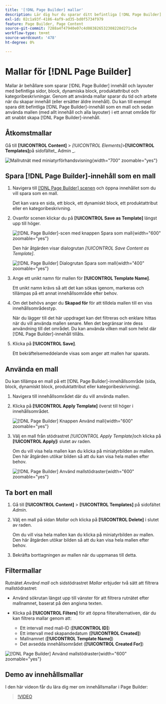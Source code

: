 ```yaml
---
title: '[!DNL Page Builder] mallar'
description: Lär dig hur du sparar ditt befintliga [!DNL Page Builder] -innehåll som en mall och sedan använder du mallen i ett annat område.
exl-id: 02c1a93f-4186-4af9-ad35-bd0f5734f979
feature: Page Builder, Page Content
source-git-commit: 7288a4f47940e07c4d083826532308228d271c5e
workflow-type: tm+mt
source-wordcount: '478'
ht-degree: 0%

---
```


# Mallar för [!DNL Page Builder]

Mallar är behållare som sparar [!DNL Page Builder] innehåll och layouter med befintliga sidor, block, dynamiska block, produktattribut och kategoribeskrivningar. Genom att använda mallar sparar du tid och arbete när du skapar innehåll (eller ersätter äldre innehåll). Du kan till exempel spara ditt befintliga [!DNL Page Builder]-innehåll som en mall och sedan använda mallen (med allt innehåll och alla layouter) i ett annat område för att snabbt skapa [!DNL Page Builder]-innehåll.

## Åtkomstmallar

Gå till **[!UICONTROL Content]** > _[!UICONTROL Elements]_>**[!UICONTROL Templates]**&#x200B;på sidofältet_ Admin _.

![Mallrutnät med miniatyrförhandsvisning](./assets/templates-list.png){width="700" zoomable="yes"}

## Spara [!DNL Page Builder]-innehåll som en mall

1. Navigera till [[!DNL Page Builder] scenen](workspace.md#stage) och öppna innehållet som du vill spara som en mall.

   Det kan vara en sida, ett block, ett dynamiskt block, ett produktattribut eller en kategoribeskrivning.

1. Ovanför scenen klickar du på **[!UICONTROL Save as Template]** längst upp till höger.

   ![[!DNL Page Builder]-scen med knappen Spara som mall ](./assets/pb-templates-saveastemplate-button.png){width="600" zoomable="yes"}

   Den här åtgärden visar dialogrutan _[!UICONTROL Save Content as Template]_.

   ![[!DNL Page Builder] Dialogrutan Spara som mall ](./assets/pb-templates-save-dialog.png){width="400" zoomable="yes"}

1. Ange ett unikt namn för mallen för **[!UICONTROL Template Name]**.

   Ett unikt namn krävs så att det kan sökas igenom, markeras och tillämpas på ett annat innehållsområde efter behov.

1. Om det behövs anger du **Skapad för** för att tilldela mallen till en viss innehållsområdestyp.

   När du lägger till det här uppdraget kan det filtreras och enklare hittas när du vill använda mallen senare. Men det begränsar inte dess användning till det området. Du kan använda vilken mall som helst där [!DNL Page Builder]-innehåll tillåts.

1. Klicka på **[!UICONTROL Save]**.

   Ett bekräftelsemeddelande visas som anger att mallen har sparats.

## Använda en mall

Du kan tillämpa en mall på ett [!DNL Page Builder]-innehållsområde (sida, block, dynamiskt block, produktattribut eller kategoribeskrivning).

1. Navigera till innehållsområdet där du vill använda mallen.

1. Klicka på **[!UICONTROL Apply Template]** överst till höger i innehållsområdet.

   ![[!DNL Page Builder] Knappen Använd mall ](./assets/pb-templates-applytemplate-button.png){width="600" zoomable="yes"}

1. Välj en mall från stödrastret _[!UICONTROL Apply Template]_&#x200B;och klicka på&#x200B;**[!UICONTROL Apply]**&#x200B;i slutet av raden.

   Om du vill visa hela mallen kan du klicka på miniatyrbilden av mallen. Den här åtgärden utökar bilden så att du kan visa hela mallen efter behov.

   ![[!DNL Page Builder] Använd mallstödraster ](./assets/pb-templates-apply-slideout-nofilters.png){width="600" zoomable="yes"}

## Ta bort en mall

1. Gå till **[!UICONTROL Content]** > **[!UICONTROL Templates]** på sidofältet _Admin_.

1. Välj en mall på sidan _Mallar_ och klicka på **[!UICONTROL Delete]** i slutet av raden.

   Om du vill visa hela mallen kan du klicka på miniatyrbilden av mallen. Den här åtgärden utökar bilden så att du kan visa hela mallen efter behov.

1. Bekräfta borttagningen av mallen när du uppmanas till detta.

## Filtermallar

Rutnätet _Använd mall_ och sidstödrastret _Mallar_ erbjuder två sätt att filtrera mallstödrastret:

- Använd sökrutan längst upp till vänster för att filtrera rutnätet efter mallnamnet, baserat på den angivna texten.

- Klicka på **[!UICONTROL Filters]** för att öppna filteralternativen, där du kan filtrera mallar genom att:

   - Ett intervall med mall-ID (**[!UICONTROL ID]**)
   - Ett intervall med skapandedatum (**[!UICONTROL Created]**)
   - Mallnamnet (**[!UICONTROL Template Name]**)
   - Det avsedda innehållsområdet (**[!UICONTROL Created For]**)

![[!DNL Page Builder] Använd mallstödraster ](./assets/pb-templates-apply-slideout-withfilters.png){width="600" zoomable="yes"}

## Demo av innehållsmallar

I den här videon får du lära dig mer om innehållsmallar i Page Builder:

>[!VIDEO](https://video.tv.adobe.com/v/343787?quality=12&learn=on)

